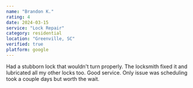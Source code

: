 ```yaml
---
name: "Brandon K."
rating: 4
date: 2024-03-15
service: "Lock Repair"
category: residential
location: "Greenville, SC"
verified: true
platform: google
---
```


Had a stubborn lock that wouldn't turn properly. The locksmith fixed it and lubricated all my other locks too. Good service. Only issue was scheduling took a couple days but worth the wait.
